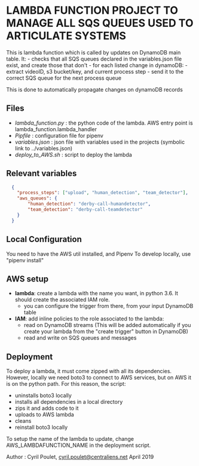LAMBDA FUNCTION PROJECT TO MANAGE ALL SQS QUEUES USED TO ARTICULATE SYSTEMS
===================

This is lambda function which is called by updates on DynamoDB main table. It:
    - checks that all SQS queues declared in the variables.json file exist, and create those that don't
    - for each listed change in dynamoDB:
        - extract videoID, s3 bucket/key, and current process step
        - send it to the correct SQS queue for the next process queue
    
This is done to automatically propagate changes on dynamoDB records



Files
-----
- _lambda_function.py_ : the python code of the lambda. AWS entry point is lambda_function.lambda_handler
- _Pipfile_ : configuration file for pipenv
- _variables.json_ : json file with variables used in the projects (symbolic link to ../variables.json)
- _deploy_to_AWS.sh_ : script to deploy the lambda


Relevant variables
-----------------

```json
  {
	"process_steps": ["upload", "human_detection", "team_detector"],                   // ordered steps in the system
	"aws_queues": {                                                                    // queue to use to trigger each step
		"human_detection": "derby-call-humandetector",
		"team_detection": "derby-call-teamdetector"
	}
  }
```


Local Configuration
------------
You need to have the AWS util installed, and Pipenv
To develop locally, use "pipenv install"


AWS setup
---------
- **lambda**: create a lambda with the name you want, in python 3.6. It should create the associated IAM role.
    - you can configure the trigger from there, from your input DynamoDB table
- **IAM**: add inline policies to the role associated to the lambda:
    - read on DynamoDB streams   (This will be added automatically if you create your lambda from the "create trigger" button in DynamoDB)
    - read and write on SQS queues and messages


Deployment
----------
To deploy a lambda, it must come zipped with all its dependencies. However, locally we need boto3 to connect to AWS services, but on AWS it is on the python path.
For this reason, the script:
    
- uninstalls boto3 locally
- installs all dependencies in a local directory
- zips it and adds code to it
- uploads to AWS lambda
- cleans
- reinstall boto3 locally
    

To setup the name of the lambda to update, change AWS_LAMBDAFUNCTION_NAME in the deployment script.



Author : Cyril Poulet, cyril.poulet@centraliens.net
April 2019
